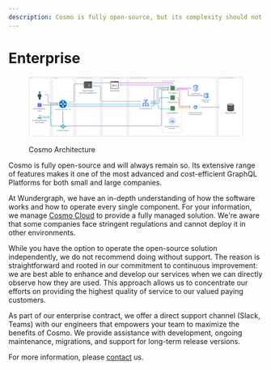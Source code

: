 ```yaml
---
description: Cosmo is fully open-source, but its complexity should not be underestimated.
---
```


# Enterprise

<figure><img src=".gitbook/assets/cosmo-architecture-final (2).png" alt=""><figcaption><p>Cosmo Architecture</p></figcaption></figure>

Cosmo is fully open-source and will always remain so. Its extensive range of features makes it one of the most advanced and cost-efficient GraphQL Platforms for both small and large companies.

At Wundergraph, we have an in-depth understanding of how the software works and how to operate every single component. For your information, we manage [Cosmo Cloud](https://cosmo.wundergraph.com/) to provide a fully managed solution. We're aware that some companies face stringent regulations and cannot deploy it in other environments.

While you have the option to operate the open-source solution independently, we do not recommend doing without support. The reason is straightforward and rooted in our commitment to continuous improvement: we are best able to enhance and develop our services when we can directly observe how they are used. This approach allows us to concentrate our efforts on providing the highest quality of service to our valued paying customers.

As part of our enterprise contract, we offer a direct support channel (Slack, Teams) with our engineers that empowers your team to maximize the benefits of Cosmo. We provide assistance with development, ongoing maintenance, migrations, and support for long-term release versions.&#x20;

For more information, please [contact](https://wundergraph.com/contact/sales) us.

